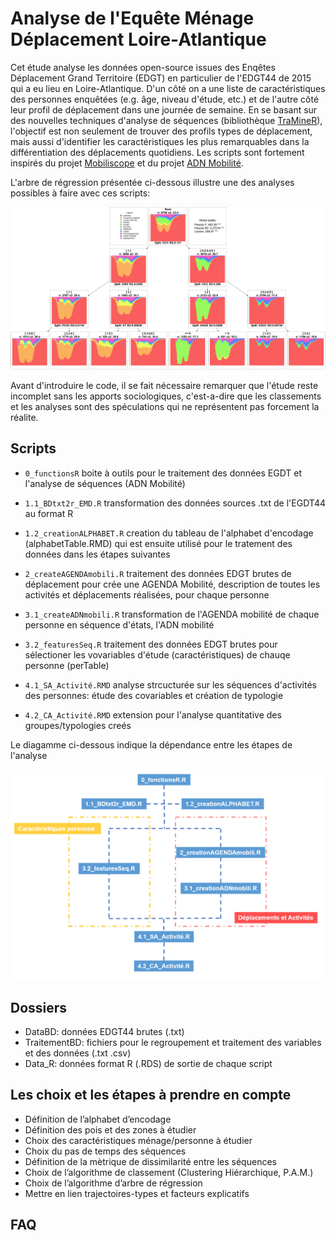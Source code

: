 ﻿# Analyse de l'Equête Ménage Déplacement Loire-Atlantique
Cet étude analyse les données open-source issues des Enqêtes Déplacement Grand Territoire (EDGT) en particulier de l'EDGT44 de 2015 qui a eu lieu en Loire-Atlantique.
D'un côté on a une liste de caractéristiques des personnes enquêtées (e.g. âge, niveau d'étude, etc.) et de l'autre côté leur profil de déplacement dans une journée de semaine.
En se basant sur des nouvelles techniques d'analyse de séquences (bibliothèque [TraMineR](http://traminer.unige.ch/index.shtml)), l'objectif est non seulement de trouver des profils types de déplacement, mais aussi d'identifier les caractéristiques les plus remarquables dans la différentiation des déplacements quotidiens.
Les scripts sont fortement inspirés du projet [Mobiliscope](https://github.com/Geographie-cites/mobiliscope) et du projet [ADN Mobilité](https://hal.archives-ouvertes.fr/hal-01739602/file/ADN%20mobility%20-%20Swiss%20mobility%20conference%202016%20-%20Palmier_Hasiak_20161013.pdf).

L'arbre de régression présentée ci-dessous illustre une des analyses possibles à faire avec ces scripts: 

![Arbre de regression](Figures/gg_adn.png "Arbre de regression")

Avant d'introduire le code, il se fait nécessaire remarquer que l'étude reste incomplet sans les apports sociologiques, c'est-a-dire que les classements et les analyses sont des spéculations qui ne représentent pas forcement la réalite.

## Scripts
- `0_functionsR` boite à outils pour le traitement des données EGDT et l'analyse de séquences (ADN Mobilité)

- `1.1_BDtxt2r_EMD.R` transformation des données sources .txt de l'EGDT44 au format R

- `1.2_creationALPHABET.R` creation du tableau de l'alphabet d'encodage (alphabetTable.RMD) qui est ensuite utilisé pour le tratement des données dans les étapes suivantes

- `2_createAGENDAmobili.R` traitement des données EDGT brutes de déplacement pour crée une AGENDA Mobilité, description de toutes les activités et déplacements réalisées, pour chaque personne

- `3.1_createADNmobili.R` transformation de l'AGENDA mobilité de chaque personne en séquence d'états, l'ADN mobilité

- `3.2_featuresSeq.R` traitement des données EDGT brutes pour sélectioner les vovariables d'étude (caractéristiques) de chauqe personne (perTable)

- `4.1_SA_Activité.RMD` analyse strcucturée sur les séquences d'activités des personnes: étude des covariables et création de typologie

- `4.2_CA_Activité.RMD` extension pour l'analyse quantitative des groupes/typologies creés

Le diagamme ci-dessous indique la dépendance entre les étapes de l'analyse

![Diagramme de dépendance des étapes](Figures/Diagramme.PNG "Diagramme de dépendance des étapes")

## Dossiers
- DataBD: données EDGT44 brutes (.txt)
- TraitementBD: fichiers pour le regroupement et traitement des variables et des données (.txt .csv)
- Data_R: données format R (.RDS) de sortie de chaque script 

## Les choix et les étapes à prendre en compte
- Définition de l’alphabet d’encodage
- Définition des pois et des zones à étudier
- Choix des caractéristiques ménage/personne à étudier
- Choix du pas de temps des séquences
- Définition de la mètrique de dissimilarité entre les séquences
- Choix de l’algorithme de classement (Clustering Hiérarchique, P.A.M.)
- Choix de l’algorithme d’arbre de régression
- Mettre en lien trajectoires-types et facteurs explicatifs

## FAQ
